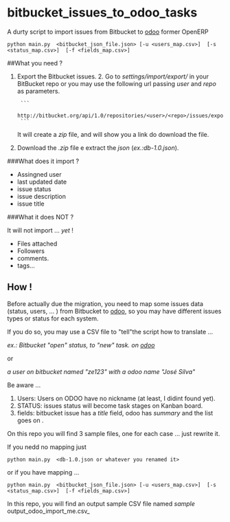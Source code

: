 # bitbucket_issues_to_odoo_tasks

A durty script to import issues from Bitbucket to [odoo]  former OpenERP


    python main.py  <bitbucket_json_file.json> [-u <users_map.csv>]  [-s <status_map.csv>]  [-f <fields_map.csv>]


##What you need ?

1. Export the  Bitbucket issues.
    2. Go to  _settings/import/export/_  in your  BitBucket repo or  you may use the following url passing _user_ and _repo_ as parameters.

        ```
        http://bitbucket.org/api/1.0/repositories/<user>/<repo>/issues/export/zip
        ```

    It will create a _zip_ file, and will show you a link do download the file.

2. Download the _.zip_ file e extract the _json_ (_ex.:db-1.0.json_).

###What does it import ?
 -  Assingned user
 -  last updated date
 -  issue status
 -  issue description
 -  issue title

###What it does NOT ?

It will not import ... _yet_ !
 - Files attached
 - Followers  
 - comments.
 - tags...

## How !

Before actually due the migration, you need to map some issues data (status, users, ... ) from Bitbucket to [odoo], so you may have different issues types or status for each system.

If you do so, you may use a CSV file to "tell"the script how to translate ...

_ex.: Bitbucket "open" status, to "new" task. on [odoo]_

or

_a user on bitbucket named "ze123" with a odoo name "José Silva"_

Be aware ...

1. Users: Users on ODOO have no nickname (at least, I didint found yet).
2. STATUS: issues status will become task stages on Kanban board.
3. fields: bitbucket issue has a _title_ field, odoo has _summary_  and the list goes on .

On this repo you will find 3 sample files, one for each case ... just rewrite it.

If you nedd no mapping just

    python main.py  <db-1.0.json or whatever you renamed it>

or if you have mapping  ... 

    python main.py  <bitbucket_json_file.json> [-u <users_map.csv>]  [-s <status_map.csv>]  [-f <fields_map.csv>]

In this repo, you will find an output sample CSV file named _sample_  output_odoo_import_me.csv_

[odoo]: Http://www.odooo.com "odoo site"
